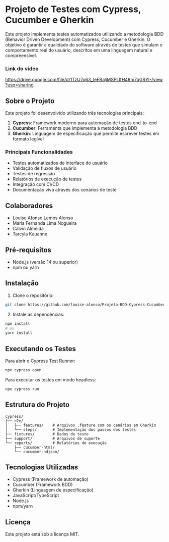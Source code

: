 # Projeto de Testes com Cypress, Cucumber e Gherkin

Este projeto implementa testes automatizados utilizando a metodologia BDD (Behavior Driven Development) com Cypress, Cucumber e Gherkin. O objetivo é garantir a qualidade do software através de testes que simulam o comportamento real do usuário, descritos em uma linguagem natural e compreensível.

### Link do video
https://drive.google.com/file/d/1TzU7q63_IeEBaljMSPLlfH48m7qGRYI-/view?usp=sharing

## Sobre o Projeto

Este projeto foi desenvolvido utilizando três tecnologias principais:

1. **Cypress**: Framework moderno para automação de testes end-to-end
2. **Cucumber**: Ferramenta que implementa a metodologia BDD
3. **Gherkin**: Linguagem de especificação que permite escrever testes em formato legível

### Principais Funcionalidades
- Testes automatizados de interface do usuário
- Validação de fluxos de usuário
- Testes de regressão
- Relatórios de execução de testes
- Integração com CI/CD
- Documentação viva através dos cenários de teste

## Colaboradores

- Louise Afonso Lemos Alonso
- Maria Fernanda Lima Nogueira
- Calvin Almeida
- Tarcyla Kauanne

## Pré-requisitos

- Node.js (versão 14 ou superior)
- npm ou yarn

## Instalação

1. Clone o repositório:
```bash
git clone https://github.com/louise-alonso/Projeto-BDD-Cypress-Cucumber-Gherkin.git
```

2. Instale as dependências:
```bash
npm install
# ou
yarn install
```

## Executando os Testes

Para abrir o Cypress Test Runner:
```bash
npx cypress open
```

Para executar os testes em modo headless:
```bash
npx cypress run
```

## Estrutura do Projeto

```
cypress/
├── e2e/
│   ├── features/    # Arquivos .feature com os cenários em Gherkin
│   └── steps/       # Implementação dos passos dos testes
├── fixtures/        # Dados de teste
├── support/         # Arquivos de suporte
└── reports/         # Relatórios de execução
    ├── cucumber-html/
    └── cucumber-ndjson/
```

## Tecnologias Utilizadas

- Cypress (Framework de automação)
- Cucumber (Framework BDD)
- Gherkin (Linguagem de especificação)
- JavaScript/TypeScript
- Node.js
- npm/yarn

## Licença

Este projeto está sob a licença MIT. 
